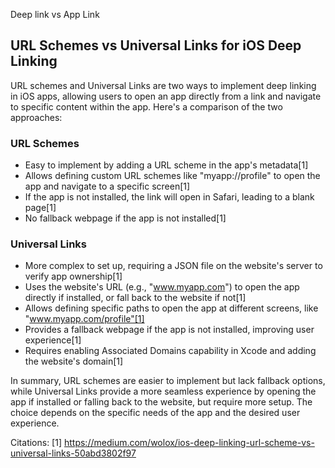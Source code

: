 Deep link vs App Link

## URL Schemes vs Universal Links for iOS Deep Linking

URL schemes and Universal Links are two ways to implement deep linking in iOS apps, allowing users to open an app directly from a link and navigate to specific content within the app. Here's a comparison of the two approaches:

### URL Schemes
- Easy to implement by adding a URL scheme in the app's metadata[1]
- Allows defining custom URL schemes like "myapp://profile" to open the app and navigate to a specific screen[1]
- If the app is not installed, the link will open in Safari, leading to a blank page[1]
- No fallback webpage if the app is not installed[1]

### Universal Links
- More complex to set up, requiring a JSON file on the website's server to verify app ownership[1]
- Uses the website's URL (e.g., "www.myapp.com") to open the app directly if installed, or fall back to the website if not[1]
- Allows defining specific paths to open the app at different screens, like "www.myapp.com/profile"[1]
- Provides a fallback webpage if the app is not installed, improving user experience[1]
- Requires enabling Associated Domains capability in Xcode and adding the website's domain[1]

In summary, URL schemes are easier to implement but lack fallback options, while Universal Links provide a more seamless experience by opening the app if installed or falling back to the website, but require more setup. The choice depends on the specific needs of the app and the desired user experience.

Citations:
[1] https://medium.com/wolox/ios-deep-linking-url-scheme-vs-universal-links-50abd3802f97
